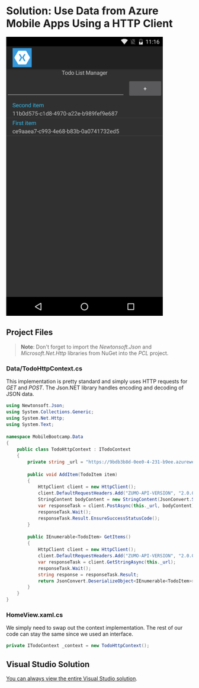# **Solution:** Use Data from Azure Mobile Apps Using a HTTP Client

![Solution](../media/09_complete.png)

## Project Files

> **Note**: Don't forget to import the *Newtonsoft.Json* and *Microsoft.Net.Http* libraries from NuGet into the *PCL* project.

### Data/TodoHttpContext.cs

This implementation is pretty standard and simply uses HTTP requests for *GET* and *POST*. The Json.NET library handles encoding and decoding of JSON data.

```c#
using Newtonsoft.Json;
using System.Collections.Generic;
using System.Net.Http;
using System.Text;

namespace MobileBootcamp.Data
{
    public class TodoHttpContext : ITodoContext
    {
        private string _url = "https://9bdb3b8d-0ee0-4-231-b9ee.azurewebsites.net/tables/TodoItem";

        public void AddItem(TodoItem item)
        {
            HttpClient client = new HttpClient();
            client.DefaultRequestHeaders.Add("ZUMO-API-VERSION", "2.0.0");
            StringContent bodyContent = new StringContent(JsonConvert.SerializeObject(item), Encoding.UTF8, "application/json");
            var responseTask = client.PostAsync(this._url, bodyContent);
            responseTask.Wait();
            responseTask.Result.EnsureSuccessStatusCode();
        }

        public IEnumerable<TodoItem> GetItems()
        {
            HttpClient client = new HttpClient();
            client.DefaultRequestHeaders.Add("ZUMO-API-VERSION", "2.0.0");
            var responseTask = client.GetStringAsync(this._url);
            responseTask.Wait();
            string response = responseTask.Result;
            return JsonConvert.DeserializeObject<IEnumerable<TodoItem>>(response);
        }
    }
}

```

### HomeView.xaml.cs

We simply need to swap out the context implementation. The rest of our code can stay the same since we used an interface.

```c#
private ITodoContext _context = new TodoHttpContext();
```

## Visual Studio Solution

[You can always view the entire Visual Studio solution](solution/).
